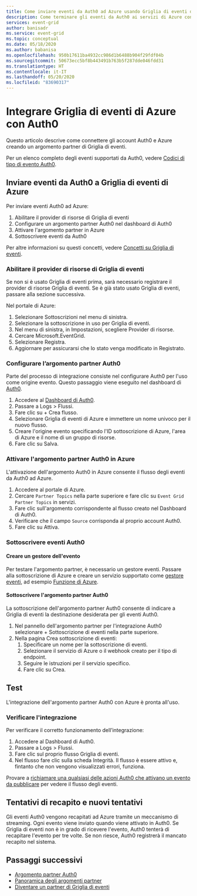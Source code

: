 ```yaml
---
title: Come inviare eventi da Auth0 ad Azure usando Griglia di eventi di Azure
description: Come terminare gli eventi da Auth0 ai servizi di Azure con Griglia di eventi di Azure.
services: event-grid
author: banisadr
ms.service: event-grid
ms.topic: conceptual
ms.date: 05/18/2020
ms.author: babanisa
ms.openlocfilehash: 950b17611ba4932cc986d1b6488b904f29fdf04b
ms.sourcegitcommit: 50673ecc5bf8b443491b763b5f287dde046fdd31
ms.translationtype: HT
ms.contentlocale: it-IT
ms.lasthandoff: 05/20/2020
ms.locfileid: "83690317"
---
```

# <a name="integrate-azure-event-grid-with-auth0"></a>Integrare Griglia di eventi di Azure con Auth0

Questo articolo descrive come connettere gli account Auth0 e Azure creando un argomento partner di Griglia di eventi.

Per un elenco completo degli eventi supportati da Auth0, vedere [Codici di tipo di evento Auth0](https://auth0.com/docs/logs/references/log-event-type-codes).

## <a name="send-events-from-auth0-to-azure-event-grid"></a>Inviare eventi da Auth0 a Griglia di eventi di Azure
Per inviare eventi Auth0 ad Azure:

1. Abilitare il provider di risorse di Griglia di eventi
1. Configurare un argomento partner Auth0 nel dashboard di Auth0
1. Attivare l'argomento partner in Azure
1. Sottoscrivere eventi da Auth0

Per altre informazioni su questi concetti, vedere [Concetti su Griglia di eventi](concepts.md).

### <a name="enable-event-grid-resource-provider"></a>Abilitare il provider di risorse di Griglia di eventi
Se non si è usato Griglia di eventi prima, sarà necessario registrare il provider di risorse Griglia di eventi. Se è già stato usato Griglia di eventi, passare alla sezione successiva.

Nel portale di Azure:
1. Selezionare Sottoscrizioni nel menu di sinistra.
1. Selezionare la sottoscrizione in uso per Griglia di eventi.
1. Nel menu di sinistra, in Impostazioni, scegliere Provider di risorse.
1. Cercare Microsoft.EventGrid.
1. Selezionare Registra.
1. Aggiornare per assicurarsi che lo stato venga modificato in Registrato.

### <a name="set-up-an-auth0-partner-topic"></a>Configurare l’argomento partner Auth0
Parte del processo di integrazione consiste nel configurare Auth0 per l'uso come origine evento. Questo passaggio viene eseguito nel dashboard di [Auth0](https://manage.auth0.com/).

1. Accedere al [Dashboard di Auth0](https://manage.auth0.com/).
1. Passare a Logs > Flussi.
1. Fare clic su + Crea flusso.
1. Selezionare Griglia di eventi di Azure e immettere un nome univoco per il nuovo flusso.
1. Creare l'origine evento specificando l'ID sottoscrizione di Azure, l'area di Azure e il nome di un gruppo di risorse. 
1. Fare clic su Salva.

### <a name="activate-your-auth0-partner-topic-in-azure"></a>Attivare l'argomento partner Auth0 in Azure
L'attivazione dell'argomento Auth0 in Azure consente il flusso degli eventi da Auth0 ad Azure.

1. Accedere al portale di Azure.
1. Cercare `Partner Topics` nella parte superiore e fare clic su `Event Grid Partner Topics` in servizi.
1. Fare clic sull'argomento corrispondente al flusso creato nel Dashboard di Auth0.
1. Verificare che il campo `Source` corrisponda al proprio account Auth0.
1. Fare clic su Attiva.

### <a name="subscribe-to-auth0-events"></a>Sottoscrivere eventi Auth0

#### <a name="create-an-event-handler"></a>Creare un gestore dell'evento
Per testare l'argomento partner, è necessario un gestore eventi. Passare alla sottoscrizione di Azure e creare un servizio supportato come [gestore eventi](event-handlers.md), ad esempio [Funzione di Azure](custom-event-to-function.md).

#### <a name="subscribe-to-your-auth0-partner-topic"></a>Sottoscrivere l'argomento partner Auth0
La sottoscrizione dell'argomento partner Auth0 consente di indicare a Griglia di eventi la destinazione desiderata per gli eventi Auth0.

1. Nel pannello dell'argomento partner per l'integrazione Auth0 selezionare + Sottoscrizione di eventi nella parte superiore.
1. Nella pagina Crea sottoscrizione di eventi:
    1. Specificare un nome per la sottoscrizione di eventi.
    1. Selezionare il servizio di Azure o il webhook creato per il tipo di endpoint.
    1. Seguire le istruzioni per il servizio specifico.
    1. Fare clic su Crea.

## <a name="testing"></a>Test
L'integrazione dell'argomento partner Auth0 con Azure è pronta all'uso.

### <a name="verify-the-integration"></a>Verificare l'integrazione
Per verificare il corretto funzionamento dell’integrazione:

1. Accedere al Dashboard di Auth0.
1. Passare a Logs > Flussi.
1. Fare clic sul proprio flusso Griglia di eventi.
1. Nel flusso fare clic sulla scheda Integrità. Il flusso è essere attivo e, fintanto che non vengono visualizzati errori, funziona.

Provare a [richiamare una qualsiasi delle azioni Auth0 che attivano un evento da pubblicare](https://auth0.com/docs/logs/references/log-event-type-codes) per vedere il flusso degli eventi.

## <a name="delivery-attempts-and-retries"></a>Tentativi di recapito e nuovi tentativi
Gli eventi Auth0 vengono recapitati ad Azure tramite un meccanismo di streaming. Ogni evento viene inviato quando viene attivato in Auth0. Se Griglia di eventi non è in grado di ricevere l'evento, Auth0 tenterà di recapitare l'evento per tre volte. Se non riesce, Auth0 registrerà il mancato recapito nel sistema.

## <a name="next-steps"></a>Passaggi successivi

- [Argomento partner Auth0](auth0-overview.md)
- [Panoramica degli argomenti partner](partner-topics-overview.md)
- [Diventare un partner di Griglia di eventi](partner-onboarding-overview.md)
